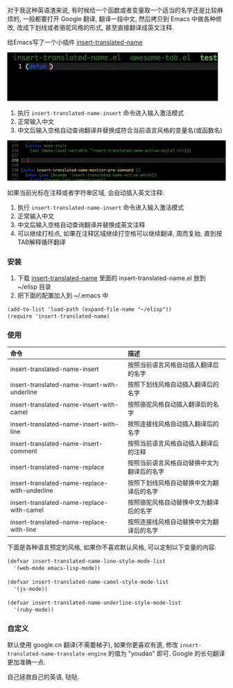 对于我这种英语渣来说, 有时候给一个函数或者变量取一个适当的名字还是比较麻烦的, 一般都要打开 Google 翻译, 翻译一段中文, 然后拷贝到 Emacs 中做各种修改, 改成下划线或者骆驼风格的形式, 甚至直接翻译成英文注释.

给Emacs写了一个小插件 [insert-translated-name](https://github.com/manateelazycat/insert-translated-name)

<img src="./screenshot.gif">

1. 执行 ```insert-translated-name-insert``` 命令进入输入激活模式
2. 正常输入中文
3. 中文后输入空格自动查询翻译并替换成符合当前语言风格的变量名(或函数名)


<img src="./comment.gif">

如果当前光标在注释或者字符串区域, 会自动插入英文注释:
1. 执行 ```insert-translated-name-insert``` 命令进入输入激活模式
2. 正常输入中文
3. 中文后输入空格自动查询翻译并替换成英文注释
4. 可以继续打标点, 如果在注释区域继续打空格可以继续翻译, 周而复始, 直到按TAB解释循环翻译

### 安装

1.  下载 [insert-translated-name](https://github.com/manateelazycat/insert-translated-name) 里面的 insert-translated-name.el 放到 ~/elisp 目录
2.  把下面的配置加入到 ~/.emacs 中
```
(add-to-list 'load-path (expand-file-name "~/elisp"))
(require 'insert-translated-name)
```

### 使用
| 命令                               | 描述                                    |
| :--------                             | :----                                          |
| insert-translated-name-insert                | 按照当前语言风格自动插入翻译后的名字 |
| insert-translated-name-insert-with-underline | 按照下划线风格自动插入翻译后的名字        |
| insert-translated-name-insert-with-camel     | 按照骆驼风格自动插入翻译后的名字            |
| insert-translated-name-insert-with-line      | 按照连接线风格自动插入翻译后的名字            |
| insert-translated-name-insert-comment         | 按照当前语言风格自动插入翻译后的注释            |
| insert-translated-name-replace                | 按照当前语言风格自动替换中文为翻译后的名字 |
| insert-translated-name-replace-with-underline | 按照下划线风格自动替换中文为翻译后的名字        |
| insert-translated-name-replace-with-camel     | 按照骆驼风格自动替换中文为翻译后的名字            |
| insert-translated-name-replace-with-line      | 按照连接线风格自动替换中文为翻译后的名字            |

下面是各种语言预定的风格, 如果你不喜欢默认风格, 可以定制以下变量的内容:
```
(defvar insert-translated-name-line-style-mode-list
  '(web-mode emacs-lisp-mode))

(defvar insert-translated-name-camel-style-mode-list
  '(js-mode))

(defvar insert-translated-name-underline-style-mode-list
  '(ruby-mode))
```

### 自定义
默认使用 google.cn 翻译(不需要梯子), 如果你更喜欢有道, 修改 ```insert-translated-name-translate-engine``` 的值为 "youdao" 即可.
Google 的长句翻译更加准确一点.

自己拯救自己的英语, 哒哒.
